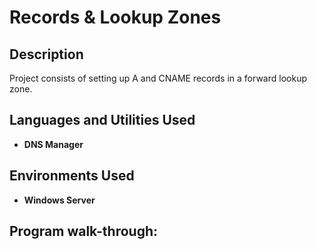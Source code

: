 <h1>Records & Lookup Zones</h1>

<h2>Description</h2>
Project consists of setting up A and CNAME records in a forward lookup zone.
<br />


<h2>Languages and Utilities Used</h2>

- <b>DNS Manager</b> 

<h2>Environments Used </h2>

- <b>Windows Server</b>

<h2>Program walk-through:</h2>
